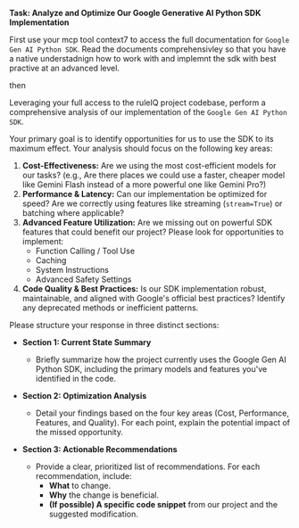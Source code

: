 
**Task: Analyze and Optimize Our Google Generative AI Python SDK Implementation**

First use your mcp tool context7 to access the full documentation for `Google Gen AI Python SDK`. Read the documents comprehensivley so that you have a native understadnign how to work with and implemnt the sdk with best practive at an advanced level.

then

Leveraging your full access to the ruleIQ project codebase, perform a comprehensive analysis of our implementation of the `Google Gen AI Python SDK`.

Your primary goal is to identify opportunities for us to use the SDK to its maximum effect. Your analysis should focus on the following key areas:

1.  **Cost-Effectiveness:** Are we using the most cost-efficient models for our tasks? (e.g., Are there places we could use a faster, cheaper model like Gemini Flash instead of a more powerful one like Gemini Pro?)
2.  **Performance & Latency:** Can our implementation be optimized for speed? Are we correctly using features like streaming (`stream=True`) or batching where applicable?
3.  **Advanced Feature Utilization:** Are we missing out on powerful SDK features that could benefit our project? Please look for opportunities to implement:
    * Function Calling / Tool Use
    * Caching
    * System Instructions
    * Advanced Safety Settings
4.  **Code Quality & Best Practices:** Is our SDK implementation robust, maintainable, and aligned with Google's official best practices? Identify any deprecated methods or inefficient patterns.

Please structure your response in three distinct sections:

* **Section 1: Current State Summary**
    * Briefly summarize how the project currently uses the Google Gen AI Python SDK, including the primary models and features you've identified in the code.

* **Section 2: Optimization Analysis**
    * Detail your findings based on the four key areas (Cost, Performance, Features, and Quality). For each point, explain the potential impact of the missed opportunity.

* **Section 3: Actionable Recommendations**
    * Provide a clear, prioritized list of recommendations. For each recommendation, include:
        * **What** to change.
        * **Why** the change is beneficial.
        * **(If possible) A specific code snippet** from our project and the suggested modification.